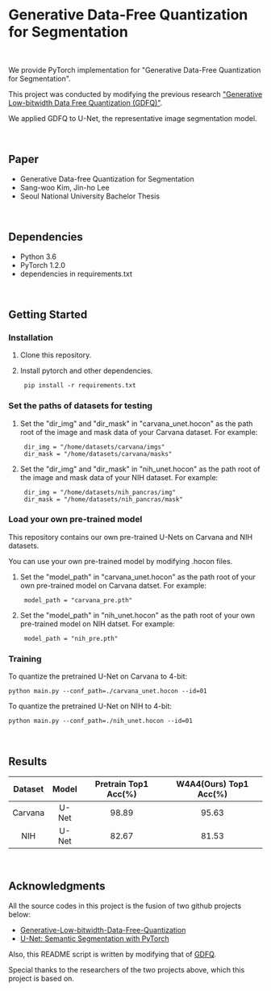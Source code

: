 # Generative Data-Free Quantization for Segmentation

<br/>

We provide PyTorch implementation for "Generative Data-Free Quantization for Segmentation".

This project was conducted by modifying the previous research ["Generative Low-bitwidth Data Free Quantization (GDFQ)"](https://arxiv.org/abs/2003.03603).

We applied GDFQ to U-Net, the representative image segmentation model.

<br/>

## Paper
* Generative Data-free Quantization for Segmentation
* Sang-woo Kim, Jin-ho Lee 
* Seoul National University Bachelor Thesis

<br/>

## Dependencies

* Python 3.6
* PyTorch 1.2.0
* dependencies in requirements.txt

<br/>

## Getting Started

### Installation

1. Clone this repository.

2. Install pytorch and other dependencies.

        pip install -r requirements.txt

### Set the paths of datasets for testing

1. Set the "dir_img" and "dir_mask" in "carvana_unet.hocon" as the path root of the image and mask data of your Carvana dataset. For example:

        dir_img = "/home/datasets/carvana/imgs"
        dir_mask = "/home/datasets/carvana/masks"


2. Set the "dir_img" and "dir_mask" in "nih_unet.hocon" as the path root of the image and mask data of your NIH dataset. For example:

        dir_img = "/home/datasets/nih_pancras/img"
        dir_mask = "/home/datasets/nih_pancras/mask"

### Load your own pre-trained model

This repository contains our own pre-trained U-Nets on Carvana and NIH datasets.

You can use your own pre-trained model by modifying .hocon files.

1. Set the "model_path" in "carvana_unet.hocon" as the path root of your own pre-trained model on Carvana datset. For example:

        model_path = "carvana_pre.pth"

2. Set the "model_path" in "nih_unet.hocon" as the path root of your own pre-trained model on NIH datset. For example:
        
        model_path = "nih_pre.pth"

### Training

To quantize the pretrained U-Net on Carvana to 4-bit:

    python main.py --conf_path=./carvana_unet.hocon --id=01
To quantize the pretrained U-Net on NIH to 4-bit:

    python main.py --conf_path=./nih_unet.hocon --id=01

<br/>

## Results

|  Dataset | Model | Pretrain Top1 Acc(%) | W4A4(Ours) Top1 Acc(%) |
   | :-: | :-: | :-: | :-: |
  | Carvana | U-Net | 98.89 | 95.63 |
  | NIH | U-Net | 82.67 | 81.53 |

<br/>

## Acknowledgments

All the source codes in this project is the fusion of two github projects below:
* [Generative-Low-bitwidth-Data-Free-Quantization](https://github.com/xushoukai/GDFQ)
* [U-Net: Semantic Segmentation with PyTorch](https://github.com/milesial/Pytorch-UNet)

Also, this README script is written by modifying that of [GDFQ](https://github.com/xushoukai/GDFQ).

Special thanks to the researchers of the two projects above, which this project is based on.

<br/>
